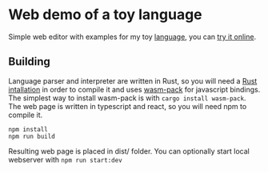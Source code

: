 # Web demo of a toy language

Simple web editor with examples for my toy [language](https://github.com/vojta7/pra-lang), you can [try it online](https://admiring-lichterman-e55e0b.netlify.com/).

## Building

Language parser and interpreter are written in Rust, so you will need a [Rust intallation](https://www.rust-lang.org/) in order to compile it and uses [wasm-pack](https://github.com/rustwasm/wasm-pack) for javascript bindings. The simplest way to install wasm-pack is with ``cargo install wasm-pack``. The web page is written in typescript and react, so you will need npm to compile it.

```
npm install
npm run build
```

Resulting web page is placed in dist/ folder. You can optionally start local webserver with ``npm run start:dev``

